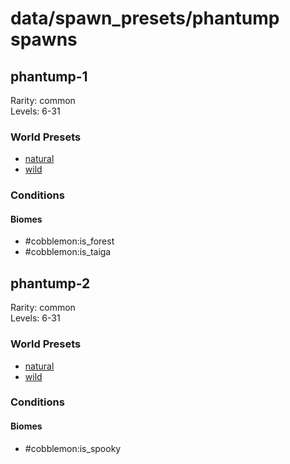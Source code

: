 # data/spawn_presets/phantump spawns  
  
## phantump-1  
Rarity: common  
Levels: 6-31  
  
### World Presets  
* [natural](/data/world_presets/natural.md)  
* [wild](/data/world_presets/wild.md)  
  
### Conditions  
  
#### Biomes  
  * #cobblemon:is_forest
  * #cobblemon:is_taiga
  
  
## phantump-2  
Rarity: common  
Levels: 6-31  
  
### World Presets  
* [natural](/data/world_presets/natural.md)  
* [wild](/data/world_presets/wild.md)  
  
### Conditions  
  
#### Biomes  
  * #cobblemon:is_spooky
  
